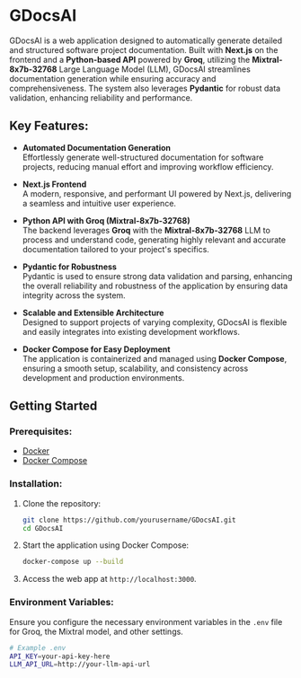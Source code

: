 # GDocsAI

GDocsAI is a web application designed to automatically generate detailed and structured software project documentation. Built with **Next.js** on the frontend and a **Python-based API** powered by **Groq**, utilizing the **Mixtral-8x7b-32768** Large Language Model (LLM), GDocsAI streamlines documentation generation while ensuring accuracy and comprehensiveness. The system also leverages **Pydantic** for robust data validation, enhancing reliability and performance.

## Key Features:

- **Automated Documentation Generation**  
  Effortlessly generate well-structured documentation for software projects, reducing manual effort and improving workflow efficiency.
  
- **Next.js Frontend**  
  A modern, responsive, and performant UI powered by Next.js, delivering a seamless and intuitive user experience.
  
- **Python API with Groq (Mixtral-8x7b-32768)**  
  The backend leverages **Groq** with the **Mixtral-8x7b-32768** LLM to process and understand code, generating highly relevant and accurate documentation tailored to your project's specifics.
  
- **Pydantic for Robustness**  
  Pydantic is used to ensure strong data validation and parsing, enhancing the overall reliability and robustness of the application by ensuring data integrity across the system.
  
- **Scalable and Extensible Architecture**  
  Designed to support projects of varying complexity, GDocsAI is flexible and easily integrates into existing development workflows.
  
- **Docker Compose for Easy Deployment**  
  The application is containerized and managed using **Docker Compose**, ensuring a smooth setup, scalability, and consistency across development and production environments.

## Getting Started

### Prerequisites:
- [Docker](https://www.docker.com/get-started)
- [Docker Compose](https://docs.docker.com/compose/)

### Installation:

1. Clone the repository:
   ```bash
   git clone https://github.com/yourusername/GDocsAI.git
   cd GDocsAI
   ```

2. Start the application using Docker Compose:
   ```bash
   docker-compose up --build
   ```

3. Access the web app at `http://localhost:3000`.

### Environment Variables:

Ensure you configure the necessary environment variables in the `.env` file for Groq, the Mixtral model, and other settings.

```bash
# Example .env
API_KEY=your-api-key-here
LLM_API_URL=http://your-llm-api-url
```
